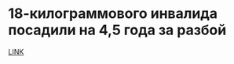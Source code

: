 # 18-килограммового инвалида посадили на 4,5 года за разбой



[LINK](https://varlamov.ru/2460271.html)